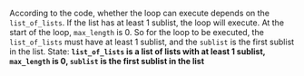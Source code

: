 According to the code, whether the loop can execute depends on the `list_of_lists`. If the list has at least 1 sublist, the loop will execute. At the start of the loop, `max_length` is 0. So for the loop to be executed, the `list_of_lists` must have at least 1 sublist, and the `sublist` is the first sublist in the list.
State: **`list_of_lists` is a list of lists with at least 1 sublist, `max_length` is 0, `sublist` is the first sublist in the list**